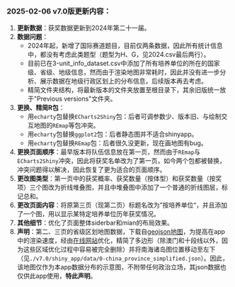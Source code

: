 ### 2025-02-06 v7.0版更新内容：	

1. **更新数据**：获奖数据更新到2024年第二十一届。
1. **数据问题**：
   + 2024年起，新增了国际赛道题目，目前仅两条数据，因此所有统计信息中，都没有考虑此类题型（题型为H、G，见2024.csv最后两行）。
   + 目前已在3-unit_info_dataset.csv中添加了所有培养单位的所在的国家级、省级、地级信息，然而由于渲染地图非常耗时，因此并没有进一步分析、展示数据在地级行政区划上的分布信息，后续版本再去考虑。
   + 精简文件夹结构，将最新版本的文件夹放置至根目录下，其余旧版统一放于"Previous versions"文件夹。
1. **更换、精简R包**：
   + 用`echarty`包替换`ECharts2Shiny`包：后者可调参数少、版本旧、与绘制交互地图的`REmap`等包冲突。
   + 用`echarty`包替换`ggplot2`包：后者静态图并不适合shinyapp。
   + 用`echarty`包替换`REmap`包：后者很久没更新，现在画地图有bug。
1. **更换页面顺序**：最早版本将队伍信息放在第一页，然而由于`REmap`与`ECharts2Shiny`冲突，因此将获奖名单改为了第一页，如今两个包都被替换，冲突问题得以解决，因此恢复了更为适合的页面顺序。
1. **更改图类型**：第一页中的获奖概率、获奖数量（按体型）和获奖数量（按奖项）三个图改为折线堆叠图，并且中堆叠图中添加了一个普通的折线图层，标记总和。
1. **更改页面内容**：将原第三页（现第二页）标题名改为”按培养单位“，并且添加了一个图，用以显示某特定培养单位历年获奖情况。
1. **其他细节**：优化了页面整体siderbar和mian的布局效果。
1. **声明**：第二、三页的省级区划地图数据，下载自[geojson地图](https://geojson.cn/data/atlas/china)，为提高在app中的渲染速度，经由[在线网站](https://mapshaper.org/)优化，精简了多边形（除澳门和十段线以外，因为这些区域优化过程中容易被完全删除）并将南海诸岛图位置移动至左下（见`./v7.0/shiny_app/data/0-china_province_simplified.json`）。因此，该地图仅作为本app数据分布的示意图，不附带任何政治立场，其json数据也仅供此app使用，**特此声明**。
